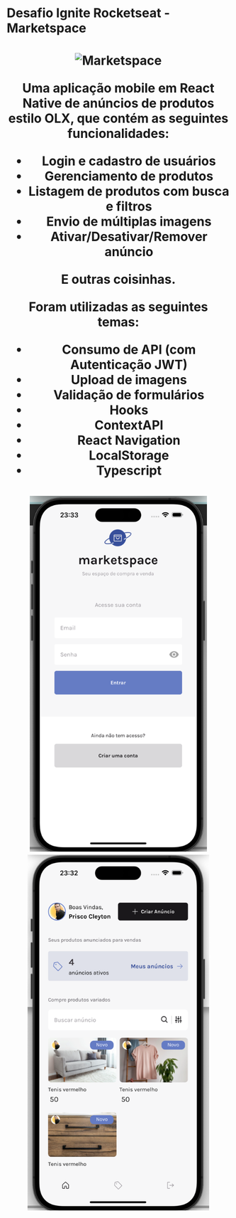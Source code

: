 # Desafio Ignite Rocketseat -  Marketspace 

<h1 align="center">
<img alt="Marketspace" height="800" title="" src="https://dms.licdn.com/playlist/C4D05AQGgfC_GnnEVqw/mp4-720p-30fp-crf28/0/1675912865201?e=1677088800&v=beta&t=zT11Zjh_Pu1AAHzIah7qbrfT64jJPWSTe40hksUys7M" />

Uma aplicação mobile em React Native de anúncios de produtos estilo OLX, que contém as seguintes funcionalidades:

- Login e cadastro de usuários
- Gerenciamento de produtos
- Listagem de produtos com busca e filtros
- Envio de múltiplas imagens
- Ativar/Desativar/Remover anúncio

E outras coisinhas.

Foram utilizadas as seguintes temas:

- Consumo de API (com Autenticação JWT)
- Upload de imagens
- Validação de formulários
- Hooks
- ContextAPI
- React Navigation
- LocalStorage
- Typescript

</h1>
<h1 align="center">
  <img alt="Marketspace" height="800" title="" src="./github/home.png" />
  <img alt="Marketspace" height="800" title="" src="./github/login.png" />
</h1>
